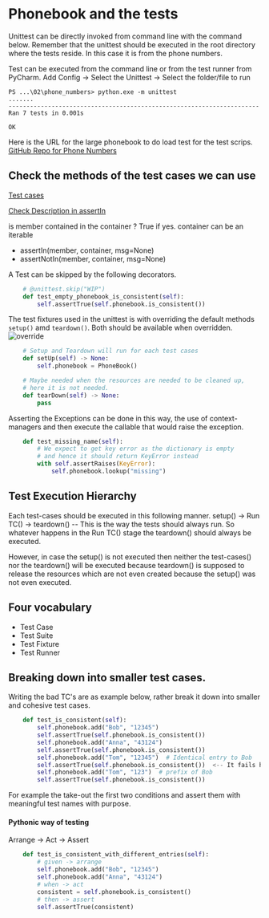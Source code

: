 # Phonebook and the tests 

Unittest can be directly invoked from command line with the command below. 
Remember that the unittest should be executed in the root directory where the 
tests reside. In this case it is from the phone numbers. 

Test can be executed from the command line or from the test runner from PyCharm. 
Add Config -> Select the Unittest -> Select the folder/file to run 

```text
PS ...\02\phone_numbers> python.exe -m unittest 
.......
----------------------------------------------------------------------
Ran 7 tests in 0.001s

OK
```

Here is the URL for the large phonebook to do load test for the test scrips.
[GitHub Repo for Phone Numbers](https://github.com/emilybache/Phone-Numbers-Kata)

## Check the methods of the test cases we can use 

[Test cases](https://docs.python.org/3/library/unittest.html#test-cases)

[Check Description in assertIn](https://docs.python.org/3/library/unittest.html#unittest.TestCase.assertIn)

is member contained in the container ? True if yes. container can be an iterable

* assertIn(member, container, msg=None) 
* assertNotIn(member, container, msg=None)

A Test can be skipped by the following decorators.    
```python
    # @unittest.skip("WIP")
    def test_empty_phonebook_is_consistent(self):
        self.assertTrue(self.phonebook.is_consistent())
```

The test fixtures used in the unittest is with overriding the default methods `setup()` amd `teardown()`. Both should be available when overridden.
![override](https://user-images.githubusercontent.com/43293317/167314199-5b07700b-962c-42d5-9aa9-1374a6e37611.PNG)

```python
    # Setup and Teardown will run for each test cases
    def setUp(self) -> None:
        self.phonebook = PhoneBook()

    # Maybe needed when the resources are needed to be cleaned up,
    # here it is not needed.
    def tearDown(self) -> None:
        pass
```

Asserting the Exceptions can be done in this way, the use of context-managers and then execute the callable that would raise the exception.

```python
    def test_missing_name(self):
        # We expect to get key error as the dictionary is empty
        # and hence it should return KeyError instead
        with self.assertRaises(KeyError):
            self.phonebook.lookup("missing")
```

## Test Execution Hierarchy

Each test-cases should be executed in this following manner.
setup() -> Run TC() -> teardown() -- This is the way the tests should always run.
So whatever happens in the Run TC() stage the teardown() should always be executed. 


However, in case the setup() is not executed then neither the test-cases() nor the teardown() will be executed because teardown() is supposed to release the resources which are not even created because the setup() was not even executed. 

## Four vocabulary 

* Test Case 
* Test Suite
* Test Fixture 
* Test Runner 

## Breaking down into smaller test cases.

Writing the bad TC's are as example below, rather break it down into smaller and cohesive test cases. 
```python
    def test_is_consistent(self):
        self.phonebook.add("Bob", "12345")
        self.assertTrue(self.phonebook.is_consistent())
        self.phonebook.add("Anna", "43124")
        self.assertTrue(self.phonebook.is_consistent())
        self.phonebook.add("Tom", "12345")  # Identical entry to Bob
        self.assertTrue(self.phonebook.is_consistent())  <-- It fails here and the rest would not be executed
        self.phonebook.add("Tom", "123")  # prefix of Bob
        self.assertTrue(self.phonebook.is_consistent())
```

For example the take-out the first two conditions and assert them with meaningful test names with purpose. 
#### **Pythonic way of testing** 
Arrange -> Act -> Assert

```python
    def test_is_consistent_with_different_entries(self):
        # given -> arrange
        self.phonebook.add("Bob", "12345")
        self.phonebook.add("Anna", "43124")
        # when -> act
        consistent = self.phonebook.is_consistent()
        # then -> assert
        self.assertTrue(consistent)
```



